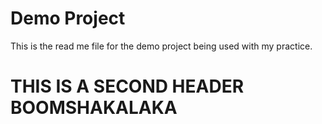 # Demo Project

This is the read me file for the demo project being used with my practice.

# THIS IS A SECOND HEADER BOOMSHAKALAKA
